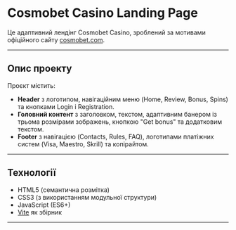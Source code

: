 # Cosmobet Casino Landing Page

Це адаптивний лендінг Cosmobet Casino, зроблений за мотивами офіційного сайту [cosmobet.com](https://cosmobet.com/en).

---

## Опис проекту

Проєкт містить:

- **Header** з логотипом, навігаційним меню (Home, Review, Bonus, Spins) та кнопками Login і Registration.
- **Головний контент** з заголовком, текстом, адаптивним банером із трьома розмірами зображень, кнопкою "Get bonus" та
  додатковим текстом.
- **Footer** з навігацією (Contacts, Rules, FAQ), логотипами платіжних систем (Visa, Maestro, Skrill) та копірайтом.

---

## Технології

- HTML5 (семантична розмітка)
- CSS3 (з використанням модульної структури)
- JavaScript (ES6+)
- [Vite](https://vitejs.dev/) як збірник

---